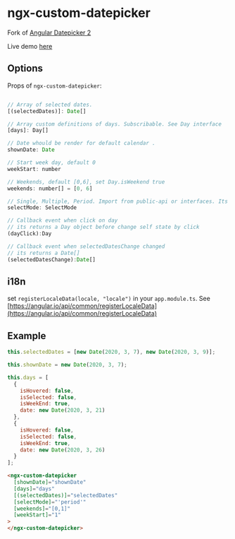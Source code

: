 # ngx-custom-datepicker

Fork of [Angular Datepicker 2](https://github.com/nsnayp13/angular-datepicker2)

Live demo [here](https://javier.pm/ngx-custom-datepicker)

## Options

Props of `ngx-custom-datepicker`:

```javascript

// Array of selected dates.
[(selectedDates)]: Date[]

// Array custom definitions of days. Subscribable. See Day interface
[days]: Day[]

// Date whould be render for default calendar .
shownDate: Date

// Start week day, default 0
weekStart: number

// Weekends, default [0,6], set Day.isWeekend true
weekends: number[] = [0, 6]

// Single, Multiple, Period. Import from public-api or interfaces. Its enum
selectMode: SelectMode

// Callback event when click on day
// its returns a Day object before change self state by click
(dayClick):Day

// Callback event when selectedDatesChange changed
// its returns a Date[]
(selectedDatesChange):Date[]
```

## i18n

set `registerLocaleData(locale, "locale")` in your `app.module.ts`. See [https://angular.io/api/common/registerLocaleData](https://angular.io/api/common/registerLocaleData)

## Example

```javascript
this.selectedDates = [new Date(2020, 3, 7), new Date(2020, 3, 9)];

this.shownDate = new Date(2020, 3, 7);

this.days = [
  {
    isHovered: false,
    isSelected: false,
    isWeekEnd: true,
    date: new Date(2020, 3, 21)
  },
  {
    isHovered: false,
    isSelected: false,
    isWeekEnd: true,
    date: new Date(2020, 3, 26)
  }
];
```

```html
<ngx-custom-datepicker
  [shownDate]="shownDate"
  [days]="days"
  [(selectedDates)]="selectedDates"
  [selectMode]="'period'"
  [weekends]="[0,1]"
  [weekStart]="1"
>
</ngx-custom-datepicker>
```
